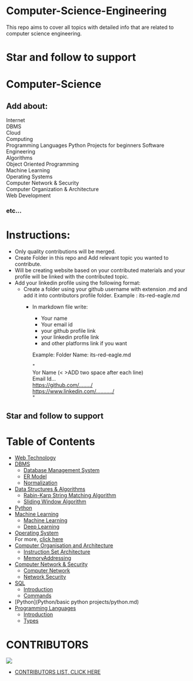 # Computer-Science-Engineering
This repo aims to cover all topics with detailed info that are related to computer science engineering.
# <b>Star and follow to support</b>
# Computer-Science

## Add about:
Internet  
DBMS  
Cloud  
Computing  
Programming Languages 
Python Projects for beginners
Software Engineering  
Algorithms  
Object Oriented Programming  
Machine Learning  
Operating Systems  
Computer Network & Security  
Computer Organization & Architecture  
Web Development  
### etc...

# Instructions:
* Only quality contributions will be merged.
* Create Folder in this repo and Add relevant topic you wanted to contribute.
* Will be creating website based on your contributed materials and your profile will be linked with the contributed topic.
* Add your linkedin profile using the following format:
    - Create a folder using your github username with extension .md and add it into contributors profile folder.
          Example : its-red-eagle.md
         - In markdown file write:
            - Your name  
            - Your email id
            - your github profile link
            - your linkedin profile link
            - and other platforms link if you want
            
            Example:
            Folder Name: its-red-eagle.md
            
            "  
            Yor Name (< >ADD two space after each line)  
            Email Id...   
            https://github.com/......../  
            https://www.linkedin.com/.........../  
            "
                
                
                
                        
 ## Star and follow to support

 
# Table of Contents
- [Web Technology](Web%20Technology/WebTechnology.md)
- [DBMS](DBMS/Database%20Management%20System/readme.md)
   - [Database Management System](DBMS/Database%20Management%20System/readme.md)
   - [ER Model](DBMS/ER%20Model/readme.md)
   - [Normalization](DBMS/Normalization/readme.md)
- [Data Structures & Algorithms]()
   - [Rabin-Karp String Matching Algorithm](Data%20Structures%20and%20Algorithms/Rabin-Karp-String-Matching-Algo.md)
   - [Sliding Window Algorithm](Data%20Structures%20and%20Algorithms/Sliding-Window-Algo.md)
- [Python](Python/python.md) 
- [Machine Learning]()
   - [Machine Learning](Machine%20Learning/deep-learning.md)
   - [Deep Learning](Machine%20Learning/deep-learning.md)
- [Operating System](Operating%20System/os.md)  
     For more, [click here](Operating%20System)
- [Computer Organisation and Architecture]()
    - [Instruction Set Architecture](Computer%20Organisation%20and%20Architecture/InstructionSetArchitecture.md)
    - [MemoryAddressing](Computer%20Organisation%20and%20Architecture/MemoryAddressing.md)
- [Computer Network & Security]()
   - [Computer Network](Computer%20Network%20&%20Security/Computer_network.md)
   - [Network Security](Computer%20Network%20&%20Security/network_security.md)
- [SQL]()
   - [Introduction](SQL/Introduction.md)
   - [Commands](SQL/Commands.md)
- [Python](Python/basic python projects/python.md)
- [Programming Languages]()
   - [Introduction](Programming%20Languages/introduction.md)
   - [Types](Programming%20Languages/Types.md)
   
     
     
     
     
# CONTRIBUTORS


<a href="https://github.com/its-red-eagle/Computer-Science-Engineering/graphs/contributors">
  <img src="https://contrib.rocks/image?repo=its-red-eagle/Computer-Science-Engineering" />
</a>

 - [CONTRIBUTORS LIST, CLICK HERE](Contributors%20List/README.md)     
     
